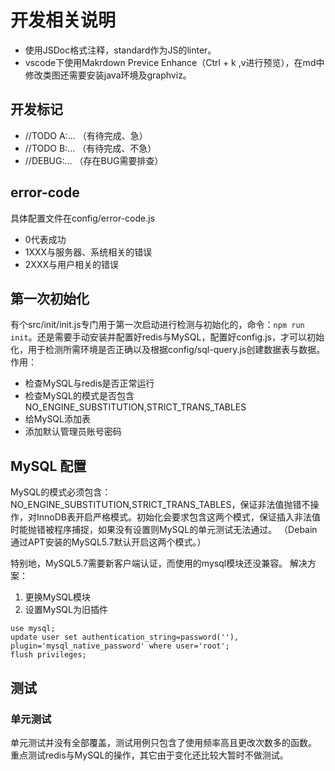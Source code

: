 # 开发相关说明
- 使用JSDoc格式注释，standard作为JS的linter。
- vscode下使用Makrdown Previce Enhance（Ctrl + k ,v进行预览），在md中修改类图还需要安装java环境及graphviz。
## 开发标记
- //TODO A:... （有待完成、急）
- //TODO B:... （有待完成、不急）
- //DEBUG:... （存在BUG需要排查）

## error-code
具体配置文件在config/error-code.js
- 0代表成功
- 1XXX与服务器、系统相关的错误
- 2XXX与用户相关的错误

## 第一次初始化
有个src/init/init.js专门用于第一次启动进行检测与初始化的，命令：`npm run init`。还是需要手动安装并配置好redis与MySQL，配置好config.js，才可以初始化，用于检测所需环境是否正确以及根据config/sql-query.js创建数据表与数据。
作用：
- 检查MySQL与redis是否正常运行
- 检查MySQL的模式是否包含NO_ENGINE_SUBSTITUTION,STRICT_TRANS_TABLES
- 给MySQL添加表
- 添加默认管理员账号密码

## MySQL 配置
MySQL的模式必须包含：NO_ENGINE_SUBSTITUTION,STRICT_TRANS_TABLES，保证非法值抛错不操作，对InnoDB表开启严格模式。初始化会要求包含这两个模式，保证插入非法值时能抛错被程序捕捉，如果没有设置则MySQL的单元测试无法通过。
（Debain 通过APT安装的MySQL5.7默认开启这两个模式。）

特别地，MySQL5.7需要新客户端认证，而使用的mysql模块还没兼容。
解决方案：
1. 更换MySQL模块
2. 设置MySQL为旧插件
```
use mysql;
update user set authentication_string=password(''), plugin='mysql_native_password' where user='root';
flush privileges;
```

## 测试
### 单元测试
单元测试并没有全部覆盖，测试用例只包含了使用频率高且更改次数多的函数。
重点测试redis与MySQL的操作，其它由于变化还比较大暂时不做测试。

